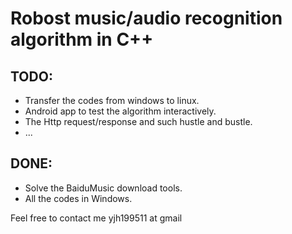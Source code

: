Robost music/audio recognition algorithm in C++
===============================================

TODO:
-----
   - Transfer the codes from windows to linux.
   - Android app to test the algorithm interactively.
   - The Http request/response and such hustle and bustle.
   - ...

DONE:
-----
   - Solve the BaiduMusic download tools.
   - All the codes in Windows.

Feel free to contact me yjh199511 at gmail
